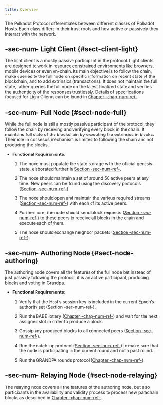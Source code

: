 ```yaml
---
title: Overview
---
```


The Polkadot Protocol differentiates between different classes of Polkadot Hosts. Each class differs in their trust roots and how active or passively they interact with the network.

## -sec-num- Light Client {#sect-client-light}

The light client is a mostly passive participant in the protocol. Light clients are designed to work in resource constrained environments like browsers, mobile devices or even on-chain. Its main objective is to follow the chain, make queries to the full node on specific information on recent state of the blockchain, and to add extrinsics (transactions). It does not maintain the full state, rather queries the full node on the latest finalized state and verifies the authenticity of the responses trustlessly. Details of specifications focused for Light Clients can be found in [Chapter -chap-num-ref-](sect-lightclient).

## -sec-num- Full Node {#sect-node-full}

While the full node is still a mostly passive participant of the protocol, they follow the chain by receiving and verifying every block in the chain. It maintains full state of the blockchain by executing the extrinsics in blocks. Their role in consesus mechanism is limited to following the chain and not producing the blocks.

- **Functional Requirements:**

  1.  The node must populate the state storage with the official genesis state, elaborated further in [Section -sec-num-ref-](id-cryptography-encoding#chapter-genesis).

  2.  The node should maintain a set of around 50 active peers at any time. New peers can be found using the discovery protocols ([Section -sec-num-ref-](chap-networking#sect-discovery-mechanism))

  3.  The node should open and maintain the various required streams ([Section -sec-num-ref-](chap-networking#sect-protocols-substreams)) with each of its active peers.

  4.  Furthermore, the node should send block requests ([Section -sec-num-ref-](chap-networking#sect-msg-block-request)) to these peers to receive all blocks in the chain and execute each of them.

  5.  The node should exchange neighbor packets ([Section -sec-num-ref-](chap-networking#sect-grandpa-neighbor-msg)).

## -sec-num- Authoring Node {#sect-node-authoring}

The authoring node covers all the features of the full node but instead of just passivly following the protocol, it is an active participant, producing blocks and voting in Grandpa.

- **Functional Requirements:**

  1.  Verify that the Host’s session key is included in the current Epoch’s authority set ([Section -sec-num-ref-](chap-sync#sect-authority-set)).

  2.  Run the BABE lottery ([Chapter -chap-num-ref-](sect-block-production)) and wait for the next assigned slot in order to produce a block.

  3.  Gossip any produced blocks to all connected peers ([Section -sec-num-ref-](chap-networking#sect-msg-block-announce)).

  4.  Run the catch-up protocol ([Section -sec-num-ref-](sect-finality#sect-grandpa-catchup)) to make sure that the node is participating in the current round and not a past round.

  5.  Run the GRANDPA rounds protocol ([Chapter -chap-num-ref-](sect-finality)).

## -sec-num- Relaying Node {#sect-node-relaying}

The relaying node covers all the features of the authoring node, but also participants in the availability and validity process to process new parachain blocks as described in [Chapter -chap-num-ref-](chapter-anv).
